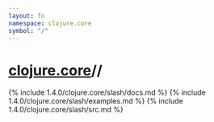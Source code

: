 ```yaml
---
layout: fn
namespace: clojure.core
symbol: "/"
---
```


# [clojure.core](../)//

{% include 1.4.0/clojure.core/slash/docs.md %}
{% include 1.4.0/clojure.core/slash/examples.md %}
{% include 1.4.0/clojure.core/slash/src.md %}

